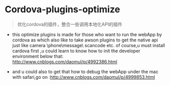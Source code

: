 # Cordova-plugins-optimize

> 优化cordova的插件，整合一些调用本地化API的插件

-  this optimize plugins is made for those who want to run the webApp by cordova as which also like to take awson plugins to get the native api just like  camera \phone\message\ scancode etc. of course,u must install cardova first ,u could learn to know how to init the developer environment below that: http://www.cnblogs.com/daomul/p/4992386.html

- and u could also to get that how to debug the webApp under the mac with safari,go on :http://www.cnblogs.com/daomul/p/4999853.html
